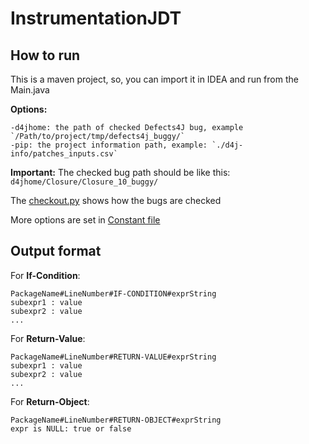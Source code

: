 # InstrumentationJDT

## How to run

This is a maven project, so, you can import it in IDEA and run from the Main.java

**Options:**
```
-d4jhome: the path of checked Defects4J bug, example `/Path/to/project/tmp/defects4j_buggy/` 
-pip: the project information path, example: `./d4j-info/patches_inputs.csv`
```

**Important:** The checked bug path should be like this: `d4jhome/Closure/Closure_10_buggy/`

The [checkout.py](https://github.com/Feng-Jay/InstrumentationJDT/blob/master/src/checkout.py) shows how the bugs are checked

More options are set in [Constant file](https://github.com/Feng-Jay/InstrumentationJDT/blob/master/src/main/java/utils/Constant.java)

## Output format

For **If-Condition**:
```
PackageName#LineNumber#IF-CONDITION#exprString
subexpr1 : value
subexpr2 : value
...
```

For **Return-Value**:
```
PackageName#LineNumber#RETURN-VALUE#exprString
subexpr1 : value
subexpr2 : value
...
```

For **Return-Object**:
```
PackageName#LineNumber#RETURN-OBJECT#exprString
expr is NULL: true or false
```


